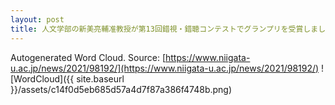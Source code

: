 ```yaml
---
layout: post
title: 人文学部の新美亮輔准教授が第13回錯視・錯聴コンテストでグランプリを受賞しました
---
```

Autogenerated Word Cloud.
Source\: [https://www.niigata-u.ac.jp/news/2021/98192/](https://www.niigata-u.ac.jp/news/2021/98192/)
![WordCloud]({{ site.baseurl }}/assets/c14f0d5eb685d57a4d7f87a386f4748b.png)